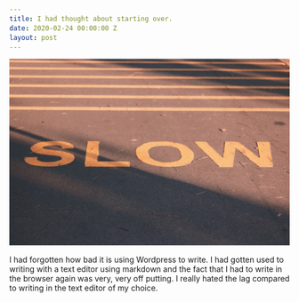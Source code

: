 ```yaml
---
title: I had thought about starting over.
date: 2020-02-24 00:00:00 Z
layout: post
---
```


![slow](/images/slow.jpg)

I had forgotten how bad it is using Wordpress to write. I had gotten used to writing with a text editor using markdown 
and the fact that I had to  write in the browser again was very, very off putting. I really hated the lag compared to writing in
the text editor of my choice. 
